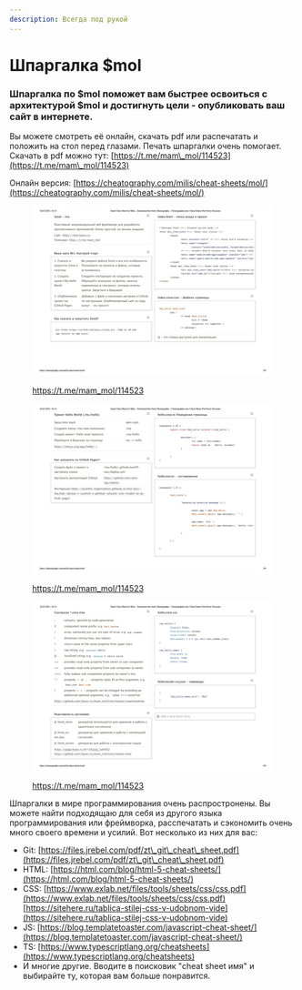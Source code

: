 ```yaml
---
description: Всегда под рукой
---
```


# Шпаргалка $mol

### Шпаргалка по  $mol поможет вам быстрее освоиться с архитектурой $mol и достигнуть цели - опубликовать ваш сайт в интернете.

Вы можете смотреть её онлайн, скачать pdf или распечатать и положить на стол перед глазами. Печать шпаргалки очень помогает.\
Скачать в pdf можно тут: [https://t.me/mam\_mol/114523](https://t.me/mam\_mol/114523)

Онлайн версия: [https://cheatography.com/milis/cheat-sheets/mol/](https://cheatography.com/milis/cheat-sheets/mol/)

<figure><img src="../.gitbook/assets/Cheat Sheet $mol 1.jpg" alt=""><figcaption><p><a href="https://t.me/mam_mol/114523">https://t.me/mam_mol/114523</a></p></figcaption></figure>

<figure><img src="../.gitbook/assets/Cheat Sheet $mol 2.jpg" alt=""><figcaption><p><a href="https://t.me/mam_mol/114523">https://t.me/mam_mol/114523</a></p></figcaption></figure>

<figure><img src="../.gitbook/assets/Cheat Sheet $mol 3.jpg" alt=""><figcaption><p><a href="https://t.me/mam_mol/114523">https://t.me/mam_mol/114523</a></p></figcaption></figure>

Шпаргалки в мире программирования очень распростронены. Вы можете найти подходящаю для себя из другого языка программирования или фреймворка, расспечатать и сэкономить очень много своего времени и усилий. Вот несколько из них для вас:

* Git: [https://files.jrebel.com/pdf/zt\_git\_cheat\_sheet.pdf](https://files.jrebel.com/pdf/zt\_git\_cheat\_sheet.pdf)
* HTML: [https://html.com/blog/html-5-cheat-sheets/](https://html.com/blog/html-5-cheat-sheets/)
* CSS: [https://www.exlab.net/files/tools/sheets/css/css.pdf](https://www.exlab.net/files/tools/sheets/css/css.pdf) [https://sitehere.ru/tablica-stilej-css-v-udobnom-vide](https://sitehere.ru/tablica-stilej-css-v-udobnom-vide)
* JS: [https://blog.templatetoaster.com/javascript-cheat-sheet/](https://blog.templatetoaster.com/javascript-cheat-sheet/)
* TS: [https://www.typescriptlang.org/cheatsheets](https://www.typescriptlang.org/cheatsheets)
* И многие другие. Вводите в поисковик "cheat sheet имя" и выбирайте ту, которая вам больше понравится.
